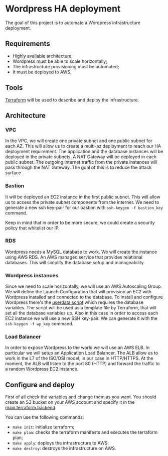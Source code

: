 # Wordpress HA deployment

The goal of this project is to automate a Wordpress infrastructure deployment.

## Requirements

- Highly available architecture;
- Wordpress must be able to scale horizontally;
- The infrastructure provisioning must be automated;
- It must be deployed to AWS.

## Tools

[Terraform](https://www.terraform.io/) will be used to describe and deploy the infrastructure.

## Architecture

### VPC
In the VPC, we will create one private subnet and one public subnet for each AZ.
This will allow us to create a multi-az deployment to reach our HA deployment requirement.
The application and the database instances will be deployed in the private subnets.
A NAT Gateway will be deployed in each public subnet. The outgoing internet traffic from the private instances will pass through the NAT Gateway.
The goal of this is to reduce the attack surface.

### Bastion
It will be deployed an EC2 instance in the first public subnet.
This will allow us to access the private subnet components from the internet.
We need to generate a new ssh key-pair for our bastion with `ssh-keygen -f bastion_key` command.

Keep in mind that in order to be more secure, we could create a security policy that whitelist our IP.

### RDS
Wordpress needs a MySQL database to work.
We will create the instance using AWS RDS. An AWS managed service that provides relational databases.
This will simplify the database setup and manageability.

### Wordpress instances
Since we need to scale horizontally, we will use an AWS Autoscaling Group.
We will define the Launch Configuration that will provision an EC2 with Wordpress installed and connected to the database.
To install and configure Wordpress there's the [userdata script](scripts/wordpress_setup.sh) which requires the database variables. The script will be used as a template file by Terraform, that will set all the database variables up.
Also in this case in order to access each EC2 instance we will use a new SSH key-pair.
We can generate it with the `ssh-keygen -f wp_key` command.

### Load Balancer
In order to expose Wordpress to the world we will use an AWS ELB.
In particular we will setup an Application Load Balancer.
The ALB allow us to work in the L7 of the ISO/OSI model, in our case in HTTP/HTTPS.
At the moment, the ALB will listen to the port 80 (HTTP) and forward the traffic to a random Wordpress EC2 instance.

## Configure and deploy
First of all check the [variables](variables.tf) and change them as you want.
You should create an S3 bucket on your AWS account and specify it in the [main.terraform.backend](main.tf).

You can use the following commands:
- `make init`: initialize terraform;
- `make plan`: checks the terraform manifests and executes the terraform plan;
- `make apply`: deploys the infrastructure to AWS;
- `make destroy`: destroys the infrastructure on AWS.
